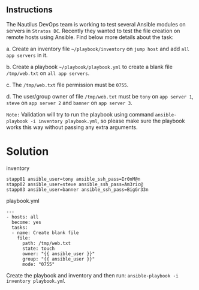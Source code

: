 ## Instructions

The Nautilus DevOps team is working to test several Ansible modules on servers in `Stratos DC`. Recently they wanted to test the file creation on remote hosts using Ansible. Find below more details about the task:

a. Create an inventory file `~/playbook/inventory` on `jump host` and add `all app servers` in it.

b. Create a playbook `~/playbook/playbook.yml` to create a blank file `/tmp/web.txt` on `all app servers`.

c. The `/tmp/web.txt` file permission must be `0755`.

d. The user/group owner of file `/tmp/web.txt` must be `tony` on `app server 1`, `steve` on `app server 2` and `banner` on `app server 3`.

`Note:` Validation will try to run the playbook using command `ansible-playbook -i inventory playbook.yml`, so please make sure the playbook works this way without passing any extra arguments.


# Solution

inventory

```
stapp01 ansible_user=tony ansible_ssh_pass=Ir0nM@n
stapp02 ansible_user=steve ansible_ssh_pass=Am3ric@
stapp03 ansible_user=banner ansible_ssh_pass=BigGr33n
```


 playbook.yml

```
---
- hosts: all
  become: yes
  tasks:
  - name: Create blank file
    file:
      path: /tmp/web.txt
      state: touch
      owner: "{{ ansible_user }}"
      group: "{{ ansible_user }}"
      mode: "0755"
```


Create the playbook and inventory and then run: `ansible-playbook -i inventory playbook.yml`
